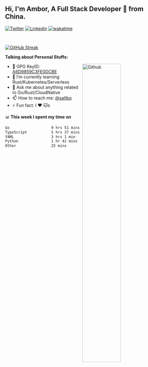 ## Hi, I'm Ambor, A Full Stack Developer 🚀 from China.

[![Twitter](https://img.shields.io/badge/-saltbo-1ca0f1?style=flat&logo=twitter&logoColor=white)](https://twitter.com/rdsaltbo)
[![Linkedin](https://img.shields.io/badge/-saltbo-blue?style=flat&logo=Linkedin&logoColor=white)](https://www.linkedin.com/in/saltbo/)
[![wakatime](https://wakatime.com/badge/user/f82b1c77-faab-48cd-aef5-a12c0aff104b.svg)](https://wakatime.com/@f82b1c77-faab-48cd-aef5-a12c0aff104b)

&nbsp;  

[![GitHub Streak](http://github-readme-streak-stats.herokuapp.com?user=saltbo&hide_border=true&date_format=M%20j%5B%2C%20Y%5D)](https://git.io/streak-stats)

**Talking about Personal Stuffs:**
<!-- Any image aligned to the right. Beware the width  -->
<img width="50%" align="right" alt="Github" src="https://raw.githubusercontent.com/saltbo/saltbo/master/images/git-header.svg" />

- 🤘 GPG KeyID: [A6D9859C3FE0DCBE](https://saltbo.cn/pgp_keys.asc)
- 🌱 I’m currently learning Rust/Kubernetes/Serverless
- 💬 Ask me about anything related to Go/Rust/CloudNative
- 📫 How to reach me: [@saltbo](https://t.me/saltbo)
- ⚡ Fun fact: I :heart: :cat:s


📊 **This week I spent my time on**
<!--START_SECTION:waka-->

```txt
Go                   9 hrs 51 mins   ███████████░░░░░░░░░░░░░░   44.66 %
TypeScript           5 hrs 37 mins   ██████▒░░░░░░░░░░░░░░░░░░   25.52 %
YAML                 3 hrs 1 min     ███▒░░░░░░░░░░░░░░░░░░░░░   13.68 %
Python               1 hr 41 mins    ██░░░░░░░░░░░░░░░░░░░░░░░   07.66 %
Other                25 mins         ▒░░░░░░░░░░░░░░░░░░░░░░░░   01.94 %
```

<!--END_SECTION:waka-->
